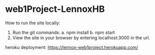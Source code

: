 # web1Project-LennoxHB

How to run the site locally:
1. Run the git commands: 
	a. npm install
	b. npm start
2. View the site in your browser by entering
localhost:3000 in the url.


heroku deployment: https://lennox-web1project.herokuapp.com/